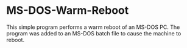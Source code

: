 # MS-DOS-Warm-Reboot
This simple program performs a warm reboot of an MS-DOS PC.
The program was added to an MS-DOS batch file to cause the machine to reboot.
